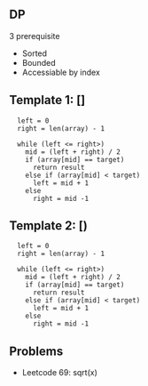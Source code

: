 ## DP


3 prerequisite
- Sorted
- Bounded
- Accessiable by index


## Template 1: []
```
  left = 0
  right = len(array) - 1

  while (left <= right>)
    mid = (left + right) / 2
    if (array[mid] == target)
      return result
    else if (array[mid] < target)
      left = mid + 1
    else
      right = mid -1
```

## Template 2: [)
```
  left = 0
  right = len(array) - 1

  while (left <= right>)
    mid = (left + right) / 2
    if (array[mid] == target)
      return result
    else if (array[mid] < target)
      left = mid + 1
    else
      right = mid -1
```


## Problems
- Leetcode 69: sqrt(x)